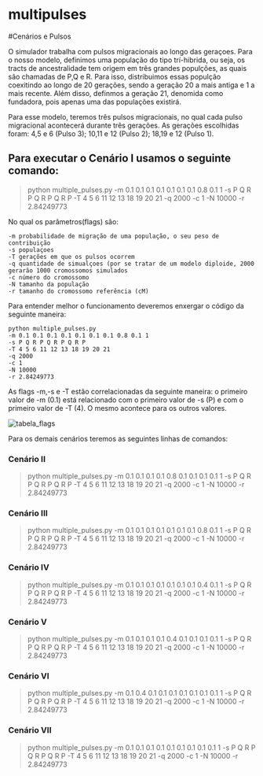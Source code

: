 # multipulses

#Cenários e Pulsos

O simulador trabalha com pulsos migracionais ao longo das geraçoes. Para o nosso modelo, definimos uma população do tipo trí-hibrida, ou seja, os tracts de ancestralidade tem origem em três grandes populções, as quais são chamadas de P,Q e R. Para isso, distribuimos essas populção coexitindo ao longo de 20 gerações, sendo a geração 20 a mais antiga e 1 a mais recente. Além disso, definmos a geração 21, denomida como fundadora, pois apenas uma das populações existirá. 

Para esse modelo, teremos três pulsos migracionais, no qual cada pulso migracional acontecerá durante três gerações. As gerações escolhidas foram: 4,5 e 6 (Pulso 3); 10,11 e 12 (Pulso 2); 18,19 e 12 (Pulso 1). 

## Para executar o Cenário I usamos o seguinte comando:

> python multiple_pulses.py -m 0.1 0.1 0.1 0.1 0.1 0.1 0.1 0.8 0.1 1 -s P Q R P Q R P Q R P -T 4 5 6 11 12 13 18 19 20 21 -q 2000 -c 1 -N 10000 -r 2.84249773

No qual os parâmetros(flags) são:
````
-m probabilidade de migração de uma população, o seu peso de contribuição
-s populaçoes
-T gerações em que os pulsos ocorrem
-q quantidade de simualçoes (por se tratar de um modelo diploide, 2000 gerarão 1000 cromossomos simulados
-c número do cromossomo
-N tamanho da população
-r tamanho do cromossomo referência (cM)
````
Para entender melhor o funcionamento deveremos enxergar o código da seguinte maneira:
````
python multiple_pulses.py 
-m 0.1 0.1 0.1 0.1 0.1 0.1 0.1 0.8 0.1 1 
-s P Q R P Q R P Q R P 
-T 4 5 6 11 12 13 18 19 20 21 
-q 2000 
-c 1 
-N 10000 
-r 2.84249773
````

As  flags -m,-s e -T estão correlacionadas da seguinte maneira: o primeiro valor de -m (0.1) está relacionado com o primeiro valor de -s (P) e com o primeiro valor de -T (4). O mesmo acontece para os outros valores.

![tabela_flags](https://github.com/lcsfaria/Imagens/blob/8f1520f4c6e3fc40f30d0786e9470bd28b27e6b5/tabela_flags.png)

Para os demais cenários teremos as seguintes linhas de comandos:

### Cenário II
> python multiple_pulses.py -m 0.1 0.1 0.1 0.1 0.8 0.1 0.1 0.1 0.1 1 -s P Q R P Q R P Q R P -T 4 5 6 11 12 13 18 19 20 21 -q 2000 -c 1 -N 10000 -r 2.84249773
### Cenário III
>python multiple_pulses.py -m 0.1 0.1 0.1 0.1 0.1 0.1 0.1 0.8 0.1 1 -s P Q R P Q R P Q R P -T 4 5 6 11 12 13 18 19 20 21 -q 2000 -c 1 -N 10000 -r 2.84249773
### Cenário IV
> python multiple_pulses.py -m 0.1 0.1 0.1 0.1 0.1 0.1 0.1 0.4 0.1 1 -s P Q R P Q R P Q R P -T 4 5 6 11 12 13 18 19 20 21 -q 2000 -c 1 -N 10000 -r 2.84249773
### Cenário V
> python multiple_pulses.py -m 0.1 0.1 0.1 0.1 0.4 0.1 0.1 0.1 0.1 1 -s P Q R P Q R P Q R P -T 4 5 6 11 12 13 18 19 20 21 -q 2000 -c 1 -N 10000 -r 2.84249773
### Cenário VI
> python multiple_pulses.py -m 0.1 0.4 0.1 0.1 0.1 0.1 0.1 0.1 0.1 1 -s P Q R P Q R P Q R P -T 4 5 6 11 12 13 18 19 20 21 -q 2000 -c 1 -N 10000 -r 2.84249773
### Cenário VII
>python multiple_pulses.py -m 0.1 0.1 0.1 0.1 0.1 0.1 0.1 0.1 0.1 1 -s P Q R P Q R P Q R P -T 4 5 6 11 12 13 18 19 20 21 -q 2000 -c 1 -N 10000 -r 2.84249773
